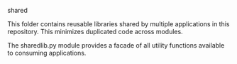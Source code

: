 shared

This folder contains reusable libraries shared by multiple applications in this repository. This minimizes duplicated code across modules.

The sharedlib.py module provides a facade of all utility functions available to consuming applications.